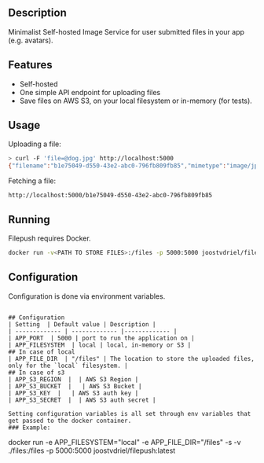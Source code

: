 ## Description

Minimalist Self-hosted Image Service for user submitted files in your app (e.g. avatars).

## Features
- Self-hosted
- One simple API endpoint for uploading files
- Save files on AWS S3, on your local filesystem or in-memory (for tests).

## Usage
Uploading a file:

```bash
> curl -F 'file=@dog.jpg' http://localhost:5000
{"filename":"b1e75049-d550-43e2-abc0-796fb809fb85","mimetype":"image/jpeg"}
```

Fetching a file:
```
http://localhost:5000/b1e75049-d550-43e2-abc0-796fb809fb85
```

## Running
Filepush requires Docker.

```bash
docker run -v<PATH TO STORE FILES>:/files -p 5000:5000 joostvdriel/filepush:latest
```

## Configuration
Configuration is done via environment variables.

```

## Configuration
| Setting  | Default value | Description |
| ------------- | ------------- |------------- |
| APP_PORT  | 5000 | port to run the application on |
| APP_FILESYSTEM  | local | local, in-memory or S3 |
## In case of local
| APP_FILE_DIR  | "/files" | The location to store the uploaded files, only for the `local` filesystem. |
## In case of s3
| APP_S3_REGION  |  | AWS S3 Region |
| APP_S3_BUCKET  |   | AWS S3 Bucket |
| APP_S3_KEY  |   | AWS S3 auth key |
| APP_S3_SECRET  |  | AWS S3 auth secret |

Setting configuration variables is all set through env variables that get passed to the docker container.
### Example:
```
docker run -e APP_FILESYSTEM="local" -e APP_FILE_DIR="/files" -s -v ./files:/files -p 5000:5000 joostvdriel/filepush:latest
